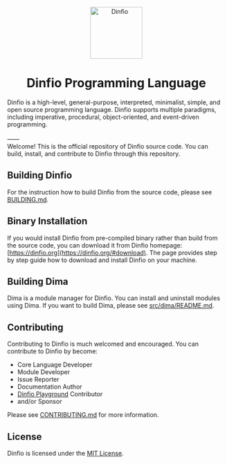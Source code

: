 <p align="center">
    <img src="https://dinfio.org/images/fio.png" alt="Dinfio" height="120px">
    <h1 align="center">Dinfio Programming Language</h1>
</p>

Dinfio is a high-level, general-purpose, interpreted, minimalist, simple, and open source programming language. Dinfio supports multiple paradigms, including imperative, procedural, object-oriented, and event-driven programming.
<br><br>&mdash;&mdash;<br>
Welcome! This is the official repository of Dinfio source code. You can build, install, and contribute to Dinfio through this repository.

## Building Dinfio

For the instruction how to build Dinfio from the source code, please see [BUILDING.md](BUILDING.md).

## Binary Installation

If you would install Dinfio from pre-compiled binary rather than build from the source code, you can download it from Dinfio homepage: [https://dinfio.org](https://dinfio.org/#download). The page provides step by step guide how to download and install Dinfio on your machine.

## Building Dima

Dima is a module manager for Dinfio. You can install and uninstall modules using Dima. If you want to build Dima, please see [src/dima/README.md](src/dima/README.md).

## Contributing

Contributing to Dinfio is much welcomed and encouraged. You can contribute to Dinfio by become:
- Core Language Developer
- Module Developer
- Issue Reporter
- Documentation Author
- [Dinfio Playground](https://dinfio.org/playground/) Contributor
- and/or Sponsor

Please see [CONTRIBUTING.md](CONTRIBUTING.md) for more information.

## License

Dinfio is licensed under the [MIT License](LICENSE).